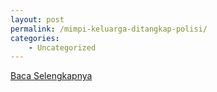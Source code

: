 ```yaml
---
layout: post
permalink: /mimpi-keluarga-ditangkap-polisi/
categories:
    - Uncategorized
---
```


[Baca Selengkapnya](/02)